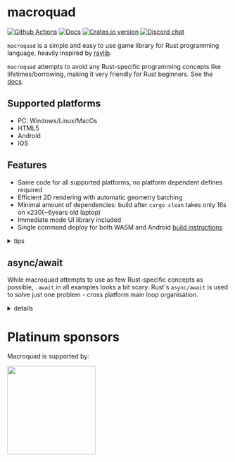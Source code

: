 # macroquad

[![Github Actions](https://github.com/not-fl3/macroquad/workflows/Cross-compile/badge.svg)](https://github.com/not-fl3/macroquad/actions?query=workflow%3A)
[![Docs](https://docs.rs/macroquad/badge.svg?version=0.3.0-alpha)](https://docs.rs/macroquad/0.3.0-alpha/macroquad/index.html)
[![Crates.io version](https://img.shields.io/crates/v/macroquad.svg)](https://crates.io/crates/macroquad)
[![Discord chat](https://img.shields.io/discord/710177966440579103.svg?label=discord%20chat)](https://discord.gg/WfEp6ut)

`macroquad` is a simple and easy to use game library for Rust programming language, heavily inspired by [raylib](https://github.com/raysan5/raylib). 

`macroquad` attempts to avoid any Rust-specific programming concepts like lifetimes/borrowing, making it very friendly for Rust beginners. See the [docs](https://docs.rs/macroquad/0.3.0-alpha/macroquad/index.html).

## Supported platforms

* PC: Windows/Linux/MacOs
* HTML5
* Android
* IOS

## Features

* Same code for all supported platforms, no platform dependent defines required 
* Efficient 2D rendering with automatic geometry batching
* Minimal amount of dependencies: build after `cargo clean` takes only 16s on x230(~6years old laptop)
* Immediate mode UI library included
* Single command deploy for both WASM and Android [build instructions](https://github.com/not-fl3/miniquad/#building-examples)

<details>
<summary>tips</summary>
Adding the following snippet to your Cargo.toml ensures that all dependencies compile in release even in debug mode. In macroquad, this has the effect of making images load several times faster and your applications much more performant, while keeping compile times miraculously low.

```toml
[profile.dev.package.'*']
opt-level = 3
```
</details>

## async/await

While macroquad attempts to use as few Rust-specific concepts as possible, `.await` in all examples looks a bit scary.
Rust's `async/await` is used to solve just one problem - cross platform main loop organisation. 

<details>
<summary>details</summary>
  

The problem: on WASM and android its not really easy to organize main loop like this: 
```
fn main() {
    // do some initialization
    
    // start main loop
    loop {
        // handle input 

        // update logic

        // draw frame
    }
}
```

It is fixable on Android with threads, but on web there is not way to "pause" and "resume" WASM execution, so no WASM code should block ever.
While that loop is blocking for the entire game execution!
The C++ solution for that problem: https://kripken.github.io/blog/wasm/2019/07/16/asyncify.html

But in Rust we have async/await. Rust's `futures` is basically a continuations - `future`'s stack may be store into a variable to later pause/resume execution of future's code.

async/await in macroquad is used without any external dependencies - no runtime, executor or even futures-rs are involved. It's just a way to preserve `main`'s stack on WASM and keep the code cross platform without any WASM-specific main loop.
</details>

# Platinum sponsors

Macroquad is supported by:

<p>
  <a href="https://embark-studios.com">
    <img src="https://www.embark.dev/img/logo_black.png" width="201px">
  </a>
</p>
